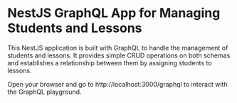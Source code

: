 # NestJS GraphQL App for Managing Students and Lessons

This NestJS application is built with GraphQL to handle the management of students and lessons. It provides simple CRUD operations on both schemas and establishes a relationship between them by assigning students to lessons.

Open your browser and go to http://localhost:3000/graphql to interact with the GraphQL playground.
